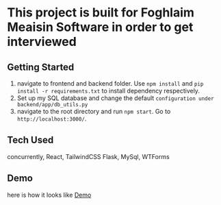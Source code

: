 # This project is built for Foghlaim Meaisin Software in order to get interviewed
## Getting Started 
1. navigate to frontend and backend folder. Use `npm install` and `pip install -r requirements.txt` to install dependency respectively.
2. Set up my SQL database and change the default `configuration under backend/app/db_utils.py`
3. navigate to the root directory and run `npm start`. Go to `http://localhost:3000/`.
## Tech Used
concurrently, React, TailwindCSS Flask, MySql, WTForms
## Demo
here is how it looks like
[Demo](https://github.com/Misachu10032/FM-Test/assets/127623479/f9da1e5c-cec6-410c-b319-3d21d2aefe14)
